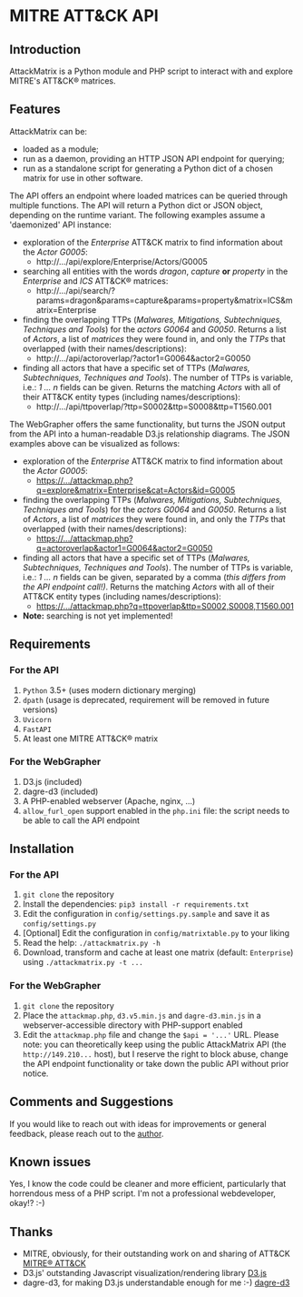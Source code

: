# MITRE ATT&CK API

## Introduction

AttackMatrix is a Python module and PHP script to interact with and explore MITRE's ATT&CK® matrices.

## Features

AttackMatrix can be:

- loaded as a module;
- run as a daemon, providing an HTTP JSON API endpoint for querying;
- run as a standalone script for generating a Python dict of a chosen matrix for use in other software.

The API offers an endpoint where loaded matrices can be queried through multiple functions. The API will return a Python dict or JSON object, depending on the runtime variant. The following examples assume a 'daemonized' API instance:

- exploration of the *Enterprise* ATT&CK matrix to find information about the *Actor* *G0005*:
  -  http://.../api/explore/Enterprise/Actors/G0005
- searching all entities with the words *dragon*, *capture* **or** *property* in the *Enterprise* and *ICS* ATT&CK® matrices:
  - http://.../api/search/?params=dragon&params=capture&params=property&matrix=ICS&matrix=Enterprise
- finding the overlapping TTPs (*Malwares, Mitigations, Subtechniques, Techniques and Tools*) for the *actors G0064* and *G0050*. Returns a list of *Actors*, a list of *matrices* they were  found in, and only the *TTPs* that overlapped (with their names/descriptions):
  - http://.../api/actoroverlap/?actor1=G0064&actor2=G0050
- finding all actors that have a specific set of TTPs (*Malwares, Subtechniques, Techniques and Tools*). The number of TTPs is variable, i.e.: *1 ... n* fields can be given.  Returns the matching *Actors* with all of their ATT&CK entity  types (including names/descriptions):
  - http://.../api/ttpoverlap/?ttp=S0002&ttp=S0008&ttp=T1560.001

The WebGrapher offers the same functionality, but turns the JSON output from the API into a human-readable D3.js relationship diagrams. The JSON examples above can be visualized as follows:

- exploration of the *Enterprise* ATT&CK matrix to find information about the *Actor* *G0005*:
  - [https://.../attackmap.php?q=explore&matrix=Enterprise&cat=Actors&id=G0005](https://www.valethosting.net/~penguin/attackmap/attackmap.php?q=explore&matrix=Enterprise&cat=Actors&id=G0005)
- finding the overlapping TTPs (*Malwares, Mitigations, Subtechniques, Techniques and Tools*) for the *actors G0064* and *G0050*. Returns a list of *Actors*, a list of *matrices* they were  found in, and only the *TTPs* that overlapped (with their names/descriptions):
  - [https://.../attackmap.php?q=actoroverlap&actor1=G0064&actor2=G0050](https://www.valethosting.net/~penguin/attackmap/attackmap.php?q=actoroverlap&actor1=G0064&actor2=G0050)
- finding all actors that have a specific set of TTPs (*Malwares, Subtechniques, Techniques and Tools*). The number of TTPs is variable, i.e.: *1 ... n* fields can be given, separated by a comma (*this differs from the API endpoint call!)*.  Returns the matching *Actors* with all of their ATT&CK entity  types (including names/descriptions):
  - [https://.../attackmap.php?q=ttpoverlap&ttp=S0002,S0008,T1560.001](https://www.valethosting.net/~penguin/attackmap/attackmap.php?q=ttpoverlap&ttp=S0002,S0008,T1560.001)
- **Note:** searching is not yet implemented!

## Requirements

### For the API

1. `Python` 3.5+ (uses modern dictionary merging)
2. `dpath` (usage is deprecated, requirement will be removed in future versions)
3. `Uvicorn`
4. `FastAPI`
5. At least one MITRE ATT&CK® matrix

### For the WebGrapher

1. D3.js (included)
2. dagre-d3 (included)
3. A PHP-enabled webserver (Apache, nginx, ...)
4. `allow_furl_open` support enabled in the `php.ini` file: the script needs to be able to call the API endpoint

## Installation

### For the API

1. `git clone` the repository
2. Install the dependencies: `pip3 install -r requirements.txt`
3. Edit the configuration in `config/settings.py.sample` and save it as `config/settings.py`
4. [Optional] Edit the configuration in `config/matrixtable.py` to your liking
5. Read the help: `./attackmatrix.py -h`
6. Download, transform and cache at least one matrix (default: `Enterprise`) using `./attackmatrix.py -t ...`

### For the WebGrapher

1. `git clone` the repository
2. Place the `attackmap.php`, `d3.v5.min.js` and `dagre-d3.min.js` in a webserver-accessible directory with PHP-support enabled
3. Edit the `attackmap.php` file and change the `$api = '...'` URL. Please note: you can theoretically keep using the public AttackMatrix API (the `http://149.210...` host), but I reserve the right to block abuse, change the API endpoint functionality or take down the public API without prior notice.

## Comments and Suggestions

If you would like to reach out with ideas for improvements or general feedback, please reach out to the [author](mailto:uforia@dhcp.net).

## Known issues

Yes, I know the code could be cleaner and more efficient, particularly that horrendous mess of a PHP script. I'm not a professional webdeveloper, okay!? :-)

## Thanks

- MITRE, obviously, for their outstanding work on and sharing of ATT&CK [MITRE® ATT&CK](https://attack.mitre.org)
- D3.js' outstanding Javascript visualization/rendering library [D3.js](https://d3js.org)
- dagre-d3, for making D3.js understandable enough for me :-) [dagre-d3](https://github.com/dagrejs/dagre-d3)
